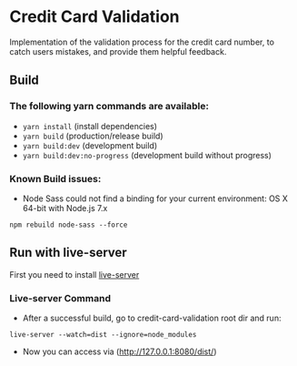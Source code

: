# Credit Card Validation

Implementation of the validation process for​ the​ credit card​ number​, to​ catch​ users​ mistakes, and provide​ them​ helpful​ feedback.

## Build

### The following yarn commands are available:
- `yarn install` (install dependencies)
- `yarn build` (production/release build)
- `yarn build:dev` (development build)
- `yarn build:dev:no-progress` (development build without progress)

### Known Build issues:

- Node Sass could not find a binding for your current environment: OS X 64-bit with Node.js 7.x

```
npm rebuild node-sass --force
```

## Run with live-server

First you need to install [live-server](https://www.npmjs.com/package/live-server)

### Live-server Command

* After a successful build, go to credit-card-validation root dir and run:

```
live-server --watch=dist --ignore=node_modules
```

* Now you can access via (http://127.0.0.1:8080/dist/)